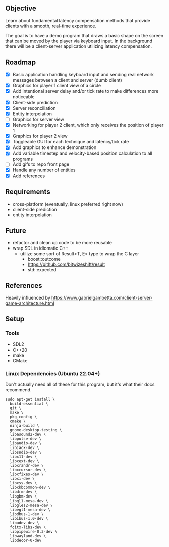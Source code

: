 ## Objective
Learn about fundamental latency compensation methods that provide clients with a smooth, real-time experience.

The goal is to have a demo program that draws a basic shape on the screen that can be
moved by the player via keyboard input. In the background there will be a client-server
application utilizing latency compensation.

## Roadmap
- [x] Basic application handling keyboard input and sending real network messages
between a client and server (dumb client)
- [x] Graphics for player 1 client view of a circle
- [x] Add intentional server delay and/or tick rate to make differences more noticeable
- [x] Client-side prediction
- [x] Server reconciliation
- [x] Entity interpolation
- [ ] Graphics for server view
- [x] Networking for player 2 client, which only receives the position of player 1
- [x] Graphics for player 2 view
- [x] Toggleable GUI for each technique and latency/tick rate
- [x] Add graphics to enhance demonstration
- [x] Add variable timestep and velocity-based position calculation to all programs
- [ ] Add gifs to repo front page
- [x] Handle any number of entities
- [x] Add references

## Requirements
- cross-platform (eventually, linux preferred right now)
- client-side prediction
- entity interpolation

## Future
- refactor and clean up code to be more reusable
- wrap SDL in idiomatic C++
  - utilize some sort of Result<T, E> type to wrap the C layer
    - boost::outcome
    - https://github.com/bitwizeshift/result
    - std::expected

## References
Heavily influenced by https://www.gabrielgambetta.com/client-server-game-architecture.html

## Setup
### Tools
- SDL2
- C++20
- make
- CMake

### Linux Dependencies (Ubuntu 22.04+)
Don't actually need all of these for this program, but it's what their docs recommend.
```shell
sudo apt-get install \
  build-essential \
  git \
  make \
  pkg-config \
  cmake \
  ninja-build \
  gnome-desktop-testing \
  libasound2-dev \
  libpulse-dev \
  libaudio-dev \
  libjack-dev \
  libsndio-dev \
  libx11-dev \
  libxext-dev \
  libxrandr-dev \
  libxcursor-dev \
  libxfixes-dev \
  libxi-dev \
  libxss-dev \
  libxkbcommon-dev \
  libdrm-dev \
  libgbm-dev \
  libgl1-mesa-dev \
  libgles2-mesa-dev \
  libegl1-mesa-dev \
  libdbus-1-dev \
  libibus-1.0-dev \
  libudev-dev \
  fcitx-libs-dev \
  libpipewire-0.3-dev \
  libwayland-dev \
  libdecor-0-dev
```
